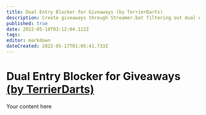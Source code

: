 ```yaml
---
title: Dual Entry Blocker for Giveaways (by TerrierDarts)
description: Create giveaways through Streamer.bot filtering out dual enteries.
published: true
date: 2022-05-18T03:12:04.112Z
tags: 
editor: markdown
dateCreated: 2022-05-17T01:05:41.733Z
---
```


# Dual Entry Blocker for Giveaways [(by TerrierDarts)](https://www.twitch.tv/terrierdarts)
Your content here